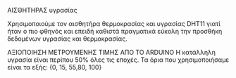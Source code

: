 ΑΙΣΘΗΤΗΡΑΣ υγρασίας

Χρησιμοποιούμε τον αισθητήρα θερμοκρασίας και υγρασίας  DHT11  γιατί ήταν ο πιο φθηνός και επειδή καθιστά πραγματικά εύκολη την προσθήκη δεδομένων υγρασίας και θερμοκρασίας.

ΑΞΙΟΠΟΙΗΣΗ ΜΕΤΡΟΥΜΕΝΗΣ ΤΙΜΗΣ ΑΠΟ ΤΟ ARDUINO
Η κατάλληλη υγρασία είναι περίπου 50% όλες τις εποχές. Τα όρια που χρησιμοποιήσαμε είναι τα εξής: {0, 15, 55,80, 100}

